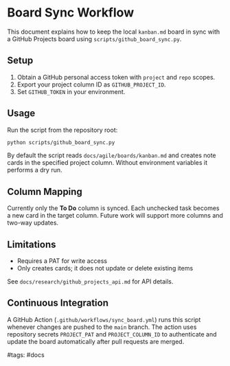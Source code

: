 # Board Sync Workflow

This document explains how to keep the local `kanban.md` board in sync with a GitHub Projects board using `scripts/github_board_sync.py`.

## Setup
1. Obtain a GitHub personal access token with `project` and `repo` scopes.
2. Export your project column ID as `GITHUB_PROJECT_ID`.
3. Set `GITHUB_TOKEN` in your environment.

## Usage
Run the script from the repository root:

```bash
python scripts/github_board_sync.py
```

By default the script reads `docs/agile/boards/kanban.md` and creates note cards in the specified project column. Without environment variables it performs a dry run.

## Column Mapping
Currently only the **To Do** column is synced. Each unchecked task becomes a new card in the target column. Future work will support more columns and two-way updates.

## Limitations
- Requires a PAT for write access
- Only creates cards; it does not update or delete existing items

See `docs/research/github_projects_api.md` for API details.

## Continuous Integration

A GitHub Action (`.github/workflows/sync_board.yml`) runs this script whenever changes are pushed to the `main` branch. The action uses repository secrets `PROJECT_PAT` and `PROJECT_COLUMN_ID` to authenticate and update the board automatically after pull requests are merged.

#tags: #docs
